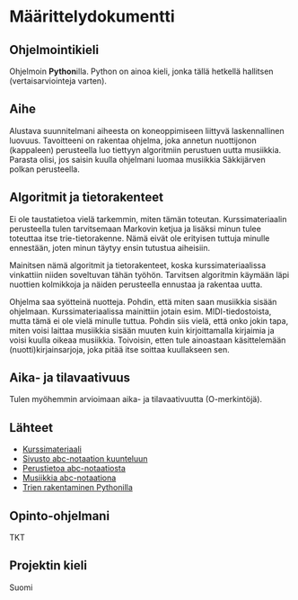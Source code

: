 # Määrittelydokumentti

## Ohjelmointikieli

Ohjelmoin **Python**illa. Python on ainoa kieli, jonka tällä hetkellä hallitsen (vertaisarviointeja varten). 

## Aihe

Alustava suunnitelmani aiheesta on koneoppimiseen liittyvä laskennallinen luovuus. Tavoitteeni on 
rakentaa ohjelma, joka annetun nuottijonon (kappaleen) perusteella luo tiettyyn algoritmiin perustuen uutta musiikkia.
Parasta olisi, jos saisin kuulla ohjelmani luomaa musiikkia Säkkijärven polkan perusteella.

## Algoritmit ja tietorakenteet

Ei ole taustatietoa vielä tarkemmin, miten tämän toteutan. Kurssimateriaalin perusteella 
tulen tarvitsemaan Markovin ketjua ja lisäksi minun tulee toteuttaa itse trie-tietorakenne. Nämä eivät
ole erityisen tuttuja minulle ennestään, joten minun täytyy ensin tutustua aiheisiin.

Mainitsen nämä algoritmit ja tietorakenteet, koska kurssimateriaalissa vinkattiin niiden soveltuvan tähän työhön.
Tarvitsen algoritmin käymään läpi nuottien kolmikkoja ja näiden perusteella ennustaa ja rakentaa uutta.

Ohjelma saa syötteinä nuotteja. Pohdin, että miten saan musiikkia sisään ohjelmaan. Kurssimateriaalissa mainittiin jotain esim. MIDI-tiedostoista,
mutta tämä ei ole vielä minulle tuttua. Pohdin siis vielä, että onko jokin tapa, miten voisi laittaa musiikkia sisään muuten kuin kirjoittamalla kirjaimia ja
voisi kuulla oikeaa musiikkia. Toivoisin, etten tule ainoastaan käsittelemään (nuotti)kirjainsarjoja, joka pitää itse soittaa kuullakseen sen.

## Aika- ja tilavaativuus

Tulen myöhemmin arvioimaan aika- ja tilavaativuutta (O-merkintöjä).

## Lähteet

* [Kurssimateriaali](https://tiralabra.github.io/2022_p1/index)
* [Sivusto abc-notaation kuunteluun](https://colinhume.com/Music.aspx)
* [Perustietoa abc-notaatiosta](https://thecelticroom.org/abc-music-notation/abc-notation-read-and-write.html)
* [Musiikkia abc-notaationa](https://abcnotation.com/)
* [Trien rakentaminen Pythonilla](https://albertauyeung.github.io/2020/06/15/python-trie.html/)

## Opinto-ohjelmani

TKT

## Projektin kieli

Suomi
